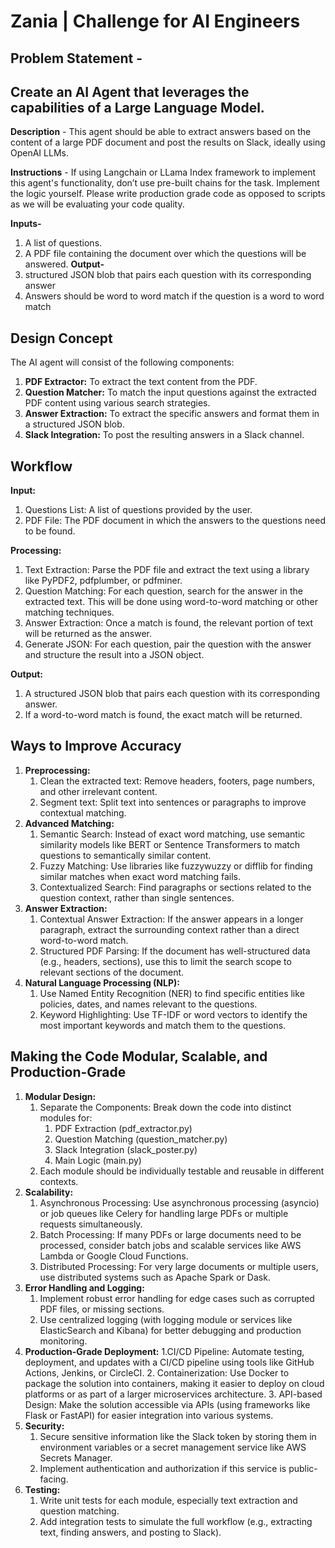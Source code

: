 # Zania | Challenge for AI Engineers

## Problem Statement - 
## Create an AI Agent that leverages the capabilities of a Large Language Model. 

**Description** - This agent should be able to extract answers based on the content of a large PDF document and post the results on Slack, ideally using OpenAI LLMs. 

**Instructions** - If using Langchain or LLama Index framework to implement this agent's functionality, don’t use pre-built chains for the task. Implement the logic yourself. Please write production grade code as opposed to scripts as we will be evaluating your code quality.

**Inputs-**
1. A list of questions.
2. A PDF file containing the document over which the questions will be answered.
**Output-**
1. structured JSON blob that pairs each question with its corresponding answer
2. Answers should be word to word match if the question is a word to word match

## Design Concept
The AI agent will consist of the following components:
1. **PDF Extractor:** To extract the text content from the PDF.
2. **Question Matcher:** To match the input questions against the extracted PDF content using various search strategies.
3. **Answer Extraction:** To extract the specific answers and format them in a structured JSON blob.
4. **Slack Integration:** To post the resulting answers in a Slack channel.

## Workflow
**Input:**
1. Questions List: A list of questions provided by the user.
2. PDF File: The PDF document in which the answers to the questions need to be found.

**Processing:**
1. Text Extraction: Parse the PDF file and extract the text using a library like PyPDF2, pdfplumber, or pdfminer.
2. Question Matching: For each question, search for the answer in the extracted text. This will be done using word-to-word matching or other matching techniques.
3. Answer Extraction: Once a match is found, the relevant portion of text will be returned as the answer.
4. Generate JSON: For each question, pair the question with the answer and structure the result into a JSON object.

**Output:**
1. A structured JSON blob that pairs each question with its corresponding answer.
2. If a word-to-word match is found, the exact match will be returned.

## Ways to Improve Accuracy
1. **Preprocessing:**
   1. Clean the extracted text: Remove headers, footers, page numbers, and other irrelevant content.
   2. Segment text: Split text into sentences or paragraphs to improve contextual matching.
2. **Advanced Matching:**
   1. Semantic Search: Instead of exact word matching, use semantic similarity models like BERT or Sentence Transformers to match questions to semantically similar content.
   2. Fuzzy Matching: Use libraries like fuzzywuzzy or difflib for finding similar matches when exact word matching fails.
   3. Contextualized Search: Find paragraphs or sections related to the question context, rather than single sentences.
3. **Answer Extraction:**
   1. Contextual Answer Extraction: If the answer appears in a longer paragraph, extract the surrounding context rather than a direct word-to-word match.
   2. Structured PDF Parsing: If the document has well-structured data (e.g., headers, sections), use this to limit the search scope to relevant sections of the document.
4. **Natural Language Processing (NLP):**
   1. Use Named Entity Recognition (NER) to find specific entities like policies, dates, and names relevant to the questions.
   2. Keyword Highlighting: Use TF-IDF or word vectors to identify the most important keywords and match them to the questions.
  
## Making the Code Modular, Scalable, and Production-Grade
1. **Modular Design:**
   1. Separate the Components: Break down the code into distinct modules for:
      1. PDF Extraction (pdf_extractor.py)
      2. Question Matching (question_matcher.py)
      3. Slack Integration (slack_poster.py)
      4. Main Logic (main.py)
   2. Each module should be individually testable and reusable in different contexts.
2. **Scalability:**
   1. Asynchronous Processing: Use asynchronous processing (asyncio) or job queues like Celery for handling large PDFs or multiple requests simultaneously.
   2. Batch Processing: If many PDFs or large documents need to be processed, consider batch jobs and scalable services like AWS Lambda or Google Cloud Functions.
   3. Distributed Processing: For very large documents or multiple users, use distributed systems such as Apache Spark or Dask.
3. **Error Handling and Logging:**
   1. Implement robust error handling for edge cases such as corrupted PDF files, or missing sections.
   2. Use centralized logging (with logging module or services like ElasticSearch and Kibana) for better debugging and production monitoring.
4. **Production-Grade Deployment:**
   1.CI/CD Pipeline: Automate testing, deployment, and updates with a CI/CD pipeline using tools like GitHub Actions, Jenkins, or CircleCI.
   2. Containerization: Use Docker to package the solution into containers, making it easier to deploy on cloud platforms or as part of a larger microservices architecture.
   3. API-based Design: Make the solution accessible via APIs (using frameworks like Flask or FastAPI) for easier integration into various systems.
5. **Security:**
   1. Secure sensitive information like the Slack token by storing them in environment variables or a secret management service like AWS Secrets Manager.
   2. Implement authentication and authorization if this service is public-facing.
6. **Testing:**
   1. Write unit tests for each module, especially text extraction and question matching.
   2. Add integration tests to simulate the full workflow (e.g., extracting text, finding answers, and posting to Slack).
